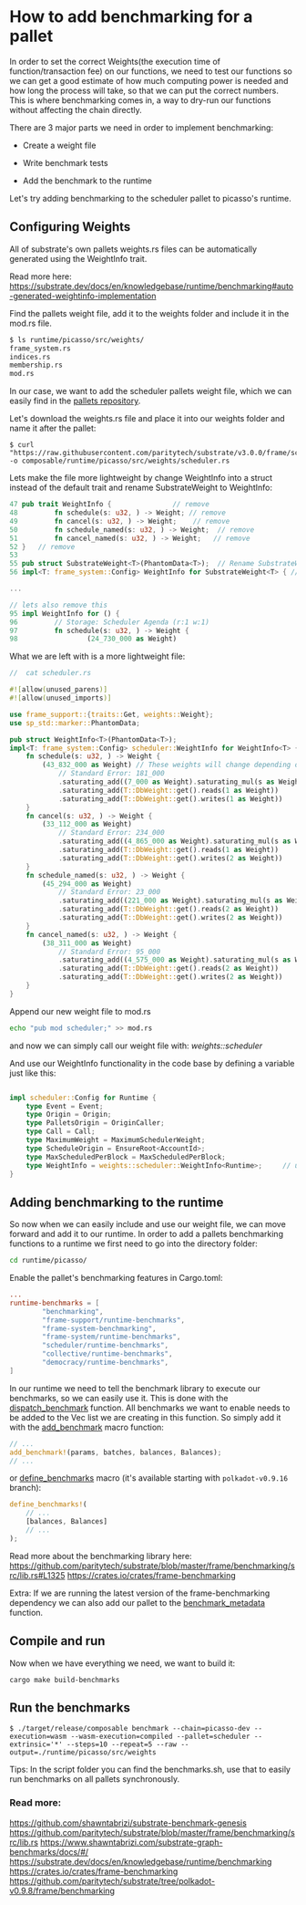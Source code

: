 
# How to add benchmarking for a pallet

In order to set the correct Weights(the execution time of function/transaction fee) on our functions, we need to test our functions so we can
get a good estimate of how much computing power is needed and how long the process will take, so that we can put the correct numbers.
This is where benchmarking comes in, a way to dry-run our functions without affecting the chain directly.

There are 3 major parts we need in order to implement benchmarking:

*  Create a weight file

*  Write benchmark tests

*  Add the benchmark to the runtime


Let's try adding benchmarking to the scheduler pallet to picasso's runtime.


## Configuring Weights
All of substrate's own pallets weights.rs files can be automatically generated using the WeightInfo trait.

Read more here:
https://substrate.dev/docs/en/knowledgebase/runtime/benchmarking#auto-generated-weightinfo-implementation


Find the pallets weight file, add it to the weights folder and
include it in the mod.rs file.
```bash
$ ls runtime/picasso/src/weights/
frame_system.rs
indices.rs
membership.rs
mod.rs
```
In our case, we want to add the scheduler pallets weight file, which
we can easily find in the [pallets repository](https://github.com/paritytech/substrate/tree/master/frame/scheduler).

Let's download the weights.rs file and place it into our weights folder and name it after the pallet:
```
$ curl "https://raw.githubusercontent.com/paritytech/substrate/v3.0.0/frame/scheduler/src/weights.rs" -o composable/runtime/picasso/src/weights/scheduler.rs
```


Lets make the file more lightweight by change WeightInfo into a struct instead of the default trait and rename SubstrateWeight to WeightInfo:

```rust
47 pub trait WeightInfo {               // remove
48         fn schedule(s: u32, ) -> Weight; // remove
49         fn cancel(s: u32, ) -> Weight;    // remove
50         fn schedule_named(s: u32, ) -> Weight;  // remove
51         fn cancel_named(s: u32, ) -> Weight;   // remove
52 }   // remove
53
55 pub struct SubstrateWeight<T>(PhantomData<T>);  // Rename SubstrateWeight to WeightInfo everywhere
56 impl<T: frame_system::Config> WeightInfo for SubstrateWeight<T> { //same

...

// lets also remove this
95 impl WeightInfo for () {
96         // Storage: Scheduler Agenda (r:1 w:1)
97         fn schedule(s: u32, ) -> Weight {
98                 (24_730_000 as Weight)

```

What we are left with is a more lightweight file:

```rust
//  cat scheduler.rs

#![allow(unused_parens)]
#![allow(unused_imports)]

use frame_support::{traits::Get, weights::Weight};
use sp_std::marker::PhantomData;

pub struct WeightInfo<T>(PhantomData<T>);
impl<T: frame_system::Config> scheduler::WeightInfo for WeightInfo<T> {
	fn schedule(s: u32, ) -> Weight {
		(43_832_000 as Weight) // These weights will change depending on the results from the benchmarking
			// Standard Error: 181_000
			.saturating_add((7_000 as Weight).saturating_mul(s as Weight))
			.saturating_add(T::DbWeight::get().reads(1 as Weight))
			.saturating_add(T::DbWeight::get().writes(1 as Weight))
	}
	fn cancel(s: u32, ) -> Weight {
		(33_112_000 as Weight)
			// Standard Error: 234_000
			.saturating_add((4_865_000 as Weight).saturating_mul(s as Weight))
			.saturating_add(T::DbWeight::get().reads(1 as Weight))
			.saturating_add(T::DbWeight::get().writes(2 as Weight))
	}
	fn schedule_named(s: u32, ) -> Weight {
		(45_294_000 as Weight)
			// Standard Error: 23_000
			.saturating_add((221_000 as Weight).saturating_mul(s as Weight))
			.saturating_add(T::DbWeight::get().reads(2 as Weight))
			.saturating_add(T::DbWeight::get().writes(2 as Weight))
	}
	fn cancel_named(s: u32, ) -> Weight {
		(38_311_000 as Weight)
			// Standard Error: 95_000
			.saturating_add((4_575_000 as Weight).saturating_mul(s as Weight))
			.saturating_add(T::DbWeight::get().reads(2 as Weight))
			.saturating_add(T::DbWeight::get().writes(2 as Weight))
	}
}

```

Append our new weight file to mod.rs
```bash
echo "pub mod scheduler;" >> mod.rs
```
and now we can simply call our weight file with:
*weights::scheduler*

And use our WeightInfo functionality in the code base by defining a variable just like this:
```rust

impl scheduler::Config for Runtime {
	type Event = Event;
	type Origin = Origin;
	type PalletsOrigin = OriginCaller;
	type Call = Call;
	type MaximumWeight = MaximumSchedulerWeight;
	type ScheduleOrigin = EnsureRoot<AccountId>;
	type MaxScheduledPerBlock = MaxScheduledPerBlock;
	type WeightInfo = weights::scheduler::WeightInfo<Runtime>;     // updated
}
```



## Adding benchmarking to the runtime
So now when we can easily include and use our weight file, we can move forward and add it to our runtime.
In order to add a pallets benchmarking functions to a runtime we first
need to go into the directory folder:

```bash
cd runtime/picasso/
```

Enable the pallet's benchmarking features in Cargo.toml:

```toml
...
runtime-benchmarks = [
        "benchmarking",
        "frame-support/runtime-benchmarks",
        "frame-system-benchmarking",
        "frame-system/runtime-benchmarks",
        "scheduler/runtime-benchmarks",
        "collective/runtime-benchmarks",
        "democracy/runtime-benchmarks",
]

```

In our runtime we need to tell the benchmark library to execute our benchmarks, so we can easily use it.
This is done with the [dispatch_benchmark](https://github.com/paritytech/substrate/blob/polkadot-v0.9.8/frame/benchmarking/src/utils.rs#L93) function. All benchmarks
we want to enable needs to be added to the Vec list we are creating in this function.
So simply add it with the [add_benchmark](https://docs.rs/frame-benchmarking/3.0.0/frame_benchmarking/macro.add_benchmark.html) macro function:

```rust
// ...
add_benchmark!(params, batches, balances, Balances);
// ...
```

or [define_benchmarks](https://github.com/paritytech/substrate/blob/master/frame/benchmarking/src/lib.rs#L1834-L1869) macro (it's available starting with `polkadot-v0.9.16` branch):

```rust
define_benchmarks!(
	// ...
	[balances, Balances]
	// ...
);
```

Read more about the benchmarking library here:
https://github.com/paritytech/substrate/blob/master/frame/benchmarking/src/lib.rs#L1325
https://crates.io/crates/frame-benchmarking

Extra:
If we are running the latest version of the frame-benchmarking dependency we can also add our pallet to the [benchmark_metadata](https://github.com/paritytech/substrate/blob/polkadot-v0.9.16/frame/benchmarking/src/utils.rs#L150) function.



## Compile and run
Now when we have everything we need, we want to build it:
```shell
cargo make build-benchmarks
```

## Run the benchmarks

```shell
$ ./target/release/composable benchmark --chain=picasso-dev --execution=wasm --wasm-execution=compiled --pallet=scheduler --extrinsic='*' --steps=10 --repeat=5 --raw --output=./runtime/picasso/src/weights

```

Tips:
In the script folder you can find the benchmarks.sh, use that to easily
run benchmarks on all pallets synchronously.



### Read more:
https://github.com/shawntabrizi/substrate-benchmark-genesis
https://github.com/paritytech/substrate/blob/master/frame/benchmarking/src/lib.rs
https://www.shawntabrizi.com/substrate-graph-benchmarks/docs/#/
https://substrate.dev/docs/en/knowledgebase/runtime/benchmarking
https://crates.io/crates/frame-benchmarking
https://github.com/paritytech/substrate/tree/polkadot-v0.9.8/frame/benchmarking
